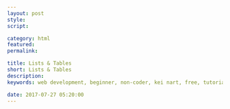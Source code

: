 ```yaml
---
layout: post
style:
script:

category: html
featured:
permalink:

title: Lists & Tables
short: Lists & Tables
description:
keywords: web development, beginner, non-coder, kei nart, free, tutorial, coding, programming, code nart, html, ordered, unordered, list, table

date: 2017-07-27 05:20:00
---
```

